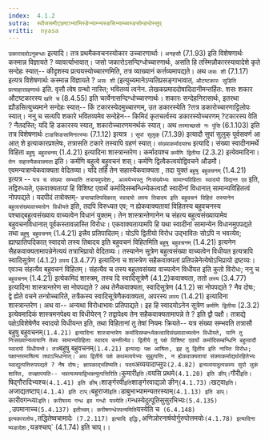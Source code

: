 ```yaml
---
index:  4.1.2
sutra:  स्वौजसमौट्छष्टाभ्यांभिस्ङेभ्याम्भ्यस्ङसिभ्याम्ब्यस्ङसोम्ङ्योस्सुप्
vritti:  nyasa
---
```


`उकारादवोऽनुबन्धाः` इत्यादि। तत्र प्रथमैकवचनस्योकार उच्चारणार्थाः। `अनहसौ` (7.1.93) इति विशेषणार्थः कस्मान्न विज्ञायते ? व्यावर्त्याभावात्। जसो जकारोऽसन्दिग्धोच्चारणार्थः, असति हि तस्मिन्नौकारस्यावादेशे कृते सन्देहः स्यात्-- कीदृशस्य प्रत्ययस्योच्चारणमिति, तत्र व्याख्यानं कर्त्तव्यमापद्यते। अथ `जसः शी` (7.1.17) इत्यत्र विशेषणार्थः कस्मान्न विज्ञायते ? `असः शी` (इत्युच्यमानेऽप्यतिप्रसङ्गाभावात्. `औटष्टकारः सुडिति प्रत्याहारग्रहणार्थः` इति. वृत्तौ त्वेष ग्रन्थो नास्ति; भवितव्यं त्वनेन. लेखकप्रमाददोषादिदानीमन्तर्हितः. शसः शकार औटष्टकारस्य `खरि च` (8.4.55) इति चर्त्वेनासन्दिग्धोच्चारणार्थः। शकारः सन्देहनिरासार्थः, इतरथा ह्यौडसित्युच्यमाने सन्देहः स्यात्-- किं टकारस्येदमुच्चारणम्, उत डकारस्येति ?तत्र डकारोच्चारणाट्टिलोपः स्यात्। ननु च सत्यपि शकारे भवितव्यमेव सन्देहेन-- किमिदं कृतचर्त्वस्य डकारस्योच्चरणम् ?टकारस्य वेति ? नैतदस्ति; यदि हि डकारस्य स्यात्, शकारोच्चारणमनर्थकं स्यात्। अथ `तस्माच्छसो नः पुंसि` (6.1.103) इति तत्र विशेषणार्थः `टाङसिङसामिनात्स्याः` (7.1.12) इत्यत्र । `सुपां सुलुक्` (7.1.39) इत्यादौ सुपां सुलुक् पूर्वसवर्ण आ आत् शे इत्याकारप्रश्लेषः, तत्रासति टकारे तस्यापि ग्रहणं स्यात्। `संख्याकर्मादयश्च` इत्यादि। संख्या स्वादीनामर्थे विहिता `बहुषु बहुवचनम्` (1.4.21) इत्यादिना शास्त्रान्तरेण। कर्मादयश्च `कर्मणि द्वितीया` (2.3.2) इत्येवमादिना। `तेन सहास्यैकवाक्यता` इति। कर्मणि बहुत्वे बहुवचनं शस्। कर्मणि द्वित्वैकत्वयोद्विवचने औडमौ। एवमन्यत्राप्येकवाक्यता वेदितव्या।
यदि तर्हि तेन सहास्यैकवाक्यता , तदा युक्तं `बहुषु बहुवचनम्` (1.4.21) इत्यत्र -- `यत्र च संख्या सम्भवति तत्रायमुपदेशः, अव्ययेभ्यस्तु निःसंख्येभ्यः सामान्यविहिताः स्वादयो विद्यन्त एव` इति, तद्विरुध्यते, एकवाक्यतायां हि विशिष्ट एवार्थे कर्मादिसम्बन्धिन्येकत्वादौ स्वादीनां विधानात् सामान्यविहितत्वं नोपपद्यते।
यदपीदं तत्रोक्तम्- `ङ्याप्प्रातिपदिकात् स्वादयो लस्य तिबादय इति बहुवचनं विहितं तस्यानेन बहुत्वसंख्यावाच्यत्वेन विधीयते` इति, तदपि विरुध्यत एव; न ह्येकवाक्यतायां विहितस्य बहुवचनस्य पश्चाद्बहुत्वसंख्याय वाच्यत्वेन विधानं युक्तम्। तेन शास्त्रान्तेणानेन च संहत्य बहुत्वसंख्यायामेव बहुवचनविधानात् पूर्वकस्तावन्नास्ति विरोधः। एकवाक्यतायामपि हि यथा स्वादीनां सामान्येन विधानमुपपद्यते तथा `बहुषु बहुवचनम्` (1.4.21) इत्त्रैव प्रतिपादितम्। योऽपि द्वितीयो विरोध उद्भावितः सोऽपि न भवत्येव; ह्याप्प्रातिपदिकात् स्वादयो लस्य तिबादय इति बहुवचनं विहितमिति `बहुषु बहुवचनम्` (1.4.21) इत्यनेन सैहकवाक्यतामापन्नेनेत्ययं तत्राभिप्रायो वेदितव्यः। तस्यानेन सूत्रेण बहुत्वसंख्या वाच्यत्वेन विधीयत इत्यत्रापि स्वादिसूत्रेण (4.1.2) `लस्य` (3.4.77) इत्यादिना च शास्त्रेण सहैकवाक्यतां प्रतिपन्नेनेत्येषोऽभिप्रायो द्रष्टव्यः। एवञ्च संहत्यैव बहुवचनं विहितम्। संहत्यैव च तस्य बहुतवसंख्या वाच्यत्वेन विधीयत इति कुतो विरोधः; ननु च `बहुवचनम्` (1.4.21) इत्येकमिदं शास्त्रम्, तस्य दि स्वादिसूत्रेणै (4.1.2)कवाक्यता, ततो `लस्य` (3.4.77) इत्यादिना शास्त्रान्तरेण सा नोपपद्यते ? अथ तेनैकवाक्यता, स्वादिसूत्रेण (4.1.2) सा नोपपद्यते ? नैव दोषः; द्वे ह्येते वचने तन्त्रोच्चारिते, तत्रैकस्य स्वादिसूत्रेणैकवाक्यता, अपरस्य `लस्य` (1.4.21) इत्यादिना शास्त्रान्तरेण।
अथ वा-- अन्यथा विरोधाभावः प्रतिपाद्यते। इह हि स्वादयोऽनेन सूत्रेण `कर्मणि द्वितीया` (2.3.2) इत्येवमादिकं शास्त्रमनपेक्ष्य वा विधीयेरन् ? तद्वापेक्ष्य तेन सहैकवाक्यतामापन्ने ते ? इति द्वौ पक्षौ। तत्राद्ये पक्षेऽविशेषेणैव स्वादयो विधीयन्त इति, तथा विहितानां तु तेषां नियमः क्रियते-- यत्र संख्या सम्भवति तत्रासौ बहुषु बहुवचनम्` (1.4.21) इत्यादिना शास्त्रान्तरेण कर्मादिसम्बन्ध्येकत्वादिसंख्यावाच्यत्वेन विधीयते, यानि तु निःसख्यान्यव्ययानि तेब्यः सामान्यविहिताः स्वादय सन्तीत्येव। द्वितीये तु पक्षे विशिष्ट एवार्थे कर्मादिसम्बन्धिनि बहुत्वादौ स्वादयो विधीयन्ते। तत्र `बहुषु बहुवचनम्` (1.4.21) इत्याद्यः पक्ष आश्रितः, इह तु द्वितीय इति नास्ति विरोधः; पक्षान्तरमाश्रित्य तथाऽभिधानात्। अथ द्वितीये पक्षे कथमव्ययेभ्यः सुबुत्पत्तिः, न ह्येकवाक्यतायां संक्याकर्माद्यर्थरहितेभ्यः स्वाद्युत्पत्तिरुपपद्यते ? नैष दोषः; ज्ञापकाद्भविष्यति। यदयं `अव्ययादाप्सुपः` (2.4.82) इत्यव्ययादुत्पन्नस्य सुपो लुकं शास्ति, तज्ज्ञापयति-- भवत्यव्ययाद्विभक्त्युत्पत्तिरिति।
`कुमारी` इति। `वयसि प्रथमे` (4.1.20) इति ङीप्। `गौरी` इति। `षिद्गौरादिभ्यश्च` (4.1.41) इति ङीष्। `शार्ङ्गरवी` इति `शार्ङ्गरवाद्यञो ङीन्` (4.1.73)। `खट्वा` इति। `अजाद्यतष्टाप्` (4.1.4) इति टाप्। `बहूराजा` इति। `डाबुभाभ्यामन्यतरस्याम्` (4.1.13) इति डाप्। `कारीवगन्ध्याः` इति। करीषस्य गन्ध इव गन्धो यस्येति। `गन्धस्येदुत्पूतिसुसुरभिभ्यः` (5.4.135) , `उपमानाच्च` (5.4.137) इतीत्त्वम्। करीषगन्धेरपत्यमिति `यस्येति च` (6.4.148) इत्यकारलोपः,`तद्धितेष्वचामादेः` (7.2.117) इत्यादि वृद्धिः,`अणिञोरनार्षयोर्गुरुपोत्तमयोः` (4.1.78) इत्यादिना ष्यङादेशः, `यङश्चाप्` (4.1.74) इति चाप्।।

